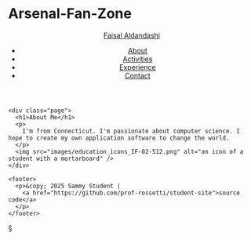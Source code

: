 # Arsenal-Fan-Zone
<!DOCTYPE html>
<html>
  <head>
    <meta charset="utf-8">
    <title>Sammy Student | Work hard, play hard</title>
    <link rel="stylesheet" href="stylesheets/sammy-style.css">
  </head>
  <body>
    <header>
      <p><a href="index.html">Faisal Aldandashi</a></p>
      <nav>
        <ul>
          <li><a href="about.html">About</a></li>
          <li><a href="activities.html">Activities</a></li>
          <li><a href="experience.html">Experience</a></li>
          <li><a href="contact.html">Contact</a></li>
        </ul>
      </nav>
    </header>

    <div class="page">
      <h1>About Me</h1>
      <p>
        I'm from Connecticut. I'm passionate about computer science. I hope to create my own application software to change the world.
      </p>
      <img src="images/education_icons_IF-02-512.png" alt="an icon of a student with a mortarboard" />
    </div>

    <footer>
      <p>&copy; 2025 Sammy Student |
        <a href="https://github.com/prof-rossetti/student-site">source code</a>
      </p>
    </footer>
  </body>
</html>
§